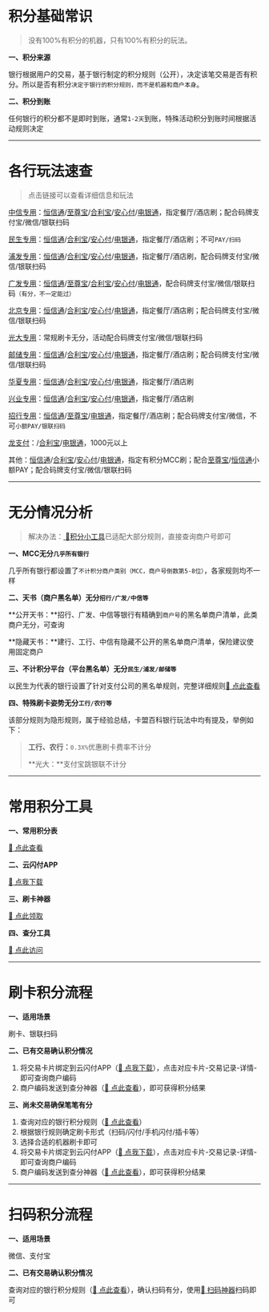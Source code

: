 # 积分基础常识

> 没有100%有积分的机器，只有100%有积分的玩法。

**一、积分来源**

银行根据用户的交易，基于银行制定的积分规则（公开），决定该笔交易是否有积分。所以是否有积分`决定于银行的积分规则，而不是机器和商户本身`。

**二、积分到账**

任何银行的积分都不是即时到账，通常`1-2天`到账，特殊活动积分到账时间根据活动规则决定

---

# 各行玩法速查

> 点击链接可以查看详细信息和玩法

[中信专用](tool/zxzy.md)：[恒信通](tool/hxt.md)/[至尊宝](tool/zzb.md)/[合利宝](tool/hlb.md)/[安心付](tool/axf.md)/[电银通](tool/dyt.md)，指定餐厅/酒店刷；配合码牌支付宝/微信/银联扫码

[民生专用](tool/mszy.md)：[恒信通](tool/hxt.md)/[合利宝](tool/hlb.md)/[安心付](tool/axf.md)/[电银通](tool/dyt.md)，指定餐厅/酒店刷；不可`PAY/扫码`

[浦发专用](tool/pfzy.md)：[恒信通](tool/hxt.md)/[合利宝](tool/hlb.md)/[安心付](tool/axf.md)/[电银通](tool/dyt.md)，指定餐厅/酒店刷，配合码牌支付宝/微信/银联扫码

[广发专用](tool/gfzy.md)：[恒信通](tool/hxt.md)/[至尊宝](tool/zzb.md)/[合利宝](tool/hlb.md)/[安心付](tool/axf.md)/[电银通](tool/dyt.md)，配合码牌支付宝/微信/银联扫码`（有分，不一定能过）`

[北京专用](tool/zxzy.md)：[恒信通](tool/hxt.md)/[合利宝](tool/hlb.md)/[安心付](tool/axf.md)/[电银通](tool/dyt.md)，指定餐厅/酒店刷；配合码牌支付宝/微信/银联扫码

[光大专用](tool/gdzy.md)：常规刷卡无分，活动配合码牌支付宝/微信/银联扫码

[邮储专用](tool/yczy.md)：[恒信通](tool/hxt.md)/[合利宝](tool/hlb.md)/[安心付](tool/axf.md)/[电银通](tool/dyt.md)，指定餐厅/酒店刷；配合码牌支付宝/微信/银联扫码

[华夏专用](tool/hxzy.md)：[恒信通](tool/hxt.md)/[合利宝](tool/hlb.md)/[安心付](tool/axf.md)/[电银通](tool/dyt.md)，指定餐厅/酒店刷

[兴业专用](tool/xyzy.md)：[恒信通](tool/hxt.md)/[合利宝](tool/hlb.md)/[安心付](tool/axf.md)/[电银通](tool/dyt.md)，指定餐厅/酒店刷

[招行专用](tool/zhzy.md)：[恒信通](tool/hxt.md)/[至尊宝](tool/zzb.md)/[电银通](tool/dyt.md)，指定餐厅/酒店刷；配合码牌支付宝/微信，不可`小额PAY/银联扫码`

[龙支付](activity/jhlzf.md)：/[合利宝](tool/hlb.md)/[电银通](tool/dyt.md)，1000元以上

其他：[恒信通](tool/hxt.md)/[合利宝](tool/hlb.md)/[安心付](tool/axf.md)/[电银通](tool/dyt.md)，指定有积分MCC刷；配合[至尊宝](tool/zzb.md)/[恒信通](tool/hxt.md)小额PAY；配合码牌支付宝/微信/银联扫码

---

# 无分情况分析

> 解决办法：[ :link:积分小工具](https://www.zjkmkj.com/Weixin/index)已适配大部分规则，直接查询商户号即可

**一、MCC无分`几乎所有银行`**

几乎所有银行都设置了`不计积分商户类别（MCC，商户号倒数第5-8位）`，各家规则均不一样

**二、天书（商户黑名单）无分`招行/广发/中信等`**

**公开天书：**招行、广发、中信等银行有精确到`商户号`的黑名单商户清单，此类商户无分，可查询

**隐藏天书：**建行、工行、中信有隐藏不公开的黑名单商户清单，保险建议使用固定商户

**三、不计积分平台（平台黑名单）无分`民生/浦发/邮储等`**

以民生为代表的银行设置了针对支付公司的黑名单规则，完整详细规则[:link: 点此查看](form/bjjfgz)

**四、特殊刷卡姿势无分`工行/农行等`**

该部分规则为隐形规则，属于经验总结，卡盟百科银行玩法中均有提及，举例如下：

> **工行、农行：**`0.3X%`优惠刷卡费率不计分
>
> **光大：**支付宝跳银联不计分

---

# 常用积分工具

**一、常用积分表**

[:link: 点此查看](form/jfgz)

**二、云闪付APP**

[:link: 点我下载](https://youhui.95516.com/hybrid_v3/html/help/download.html?source=1&v=20171215)

**三、刷卡神器**

[:link: 点此领取](https://kmbk.zjkmkj.com/Index/194)

**四、查分工具**

[:link: 点此访问](https://mcc.zjkmkj.com/)

---

# 刷卡积分流程

**一、适用场景**

刷卡、银联扫码

**二、已有交易确认积分情况**

1. 将交易卡片绑定到云闪付APP（[:link: 点我下载](https://youhui.95516.com/hybrid_v3/html/help/download.html?source=1&v=20171215)），点击对应卡片-交易记录-详情-即可查询商户编码
2. 商户编码发送到查分神器（[:link: 点此查看](https://mcc.zjkmkj.com/)），即可获得积分结果

**三、尚未交易确保笔笔有分**

1. 查询对应的银行积分规则（[:link: 点此查看](form/jfgz)）
2. 根据银行规则确定刷卡形式（扫码/闪付/手机闪付/插卡等）
3. 选择合适的机器刷卡即可
4. 将交易卡片绑定到云闪付APP（[:link: 点我下载](https://youhui.95516.com/hybrid_v3/html/help/download.html?source=1&v=20171215)），点击对应卡片-交易记录-详情-即可查询商户编码
5. 商户编码发送到查分神器（[:link: 点此查看](https://mcc.zjkmkj.com)），即可获得积分结果

---

# 扫码积分流程

**一、适用场景**

微信、支付宝

**二、已有交易确认积分情况**

查询对应的银行积分规则（[:link: 点此查看](form/jfgz)），确认扫码有分，使用[:link: 扫码神器](tool/smxz)扫码即可
